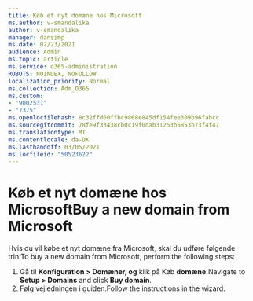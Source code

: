 ```yaml
---
title: Køb et nyt domæne hos Microsoft
ms.author: v-smandalika
author: v-smandalika
manager: dansimp
ms.date: 02/23/2021
audience: Admin
ms.topic: article
ms.service: o365-administration
ROBOTS: NOINDEX, NOFOLLOW
localization_priority: Normal
ms.collection: Adm_O365
ms.custom:
- "9002531"
- "7375"
ms.openlocfilehash: 8c32ffd60ffbc9868e845df154fee309b96fabcc
ms.sourcegitcommit: 78fe9f33438cb0c19f0dab31253b5853b73f4f47
ms.translationtype: MT
ms.contentlocale: da-DK
ms.lasthandoff: 03/05/2021
ms.locfileid: "50523622"
---
```

# <a name="buy-a-new-domain-from-microsoft"></a><span data-ttu-id="d5d9e-102">Køb et nyt domæne hos Microsoft</span><span class="sxs-lookup"><span data-stu-id="d5d9e-102">Buy a new domain from Microsoft</span></span>

<span data-ttu-id="d5d9e-103">Hvis du vil købe et nyt domæne fra Microsoft, skal du udføre følgende trin:</span><span class="sxs-lookup"><span data-stu-id="d5d9e-103">To buy a new domain from Microsoft, perform the following steps:</span></span>

1. <span data-ttu-id="d5d9e-104">Gå til **Konfiguration > Domæner, og** klik på Køb **domæne.**</span><span class="sxs-lookup"><span data-stu-id="d5d9e-104">Navigate to **Setup > Domains** and click **Buy domain**.</span></span> 
2. <span data-ttu-id="d5d9e-105">Følg vejledningen i guiden.</span><span class="sxs-lookup"><span data-stu-id="d5d9e-105">Follow the instructions in the wizard.</span></span>